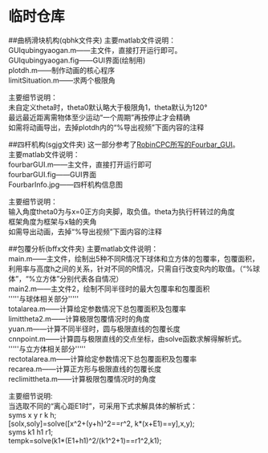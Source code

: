 # 临时仓库
##曲柄滑块机构(qbhk文件夹)
主要matlab文件说明：  
GUIqubingyaogan.m——主文件，直接打开运行即可。  
GUIqubingyaogan.fig——GUI界面(绘制用)  
plotdh.m——制作动画的核心程序  
limitSituation.m——求两个极限角  

主要细节说明：  
未自定义theta时，theta0默认略大于极限角1，theta默认为120°  
最远最近距离需物体至少运动“一个周期”再按停止才会精确  
如需将动画导出，去掉plotdh内的“%导出视频”下面内容的注释

##四杆机构(sgjg文件夹)
这一部分参考了[RobinCPC所写的Fourbar_GUI](https://github.com/RobinCPC/Fourbar_GUI)。  
主要matlab文件说明：  
fourbarGUI.m——主文件，直接打开运行即可  
fourbarGUI.fig——GUI界面  
FourbarInfo.jpg——四杆机构信息图  

主要细节说明：  
输入角度theta0为与x=0正方向夹脚，取负值。theta为执行杆转过的角度  
框架角度为框架与x轴的夹角  
如需导出动画，去掉“%导出视频”下面内容的注释


##包覆分析(bffx文件夹)
主要matlab文件说明：  
main.m——主文件，绘制出5种不同R情况下球体和立方体的包覆率，包覆面积，利用率与高度h之间的关系，针对不同的R情况，只需自行改变R内的取值。（“%球体”，“%立方体”分别代表各自情况）  
main2.m——主文件2，绘制不同半径时的最大包覆率和包覆面积   
'''''与球体相关部分'''''  
totalarea.m——计算给定参数情况下总包覆面积及包覆率  
limittheta2.m——计算极限包覆情况时的角度  
yuan.m——计算不同半径时，圆与极限直线的包覆长度  
cnnpoint.m——计算圆与极限直线的交点坐标，由solve函数求解得解析式。  
'''''与立方体相关部分'''''  
rectotalarea.m——计算给定参数情况下总包覆面积及包覆率  
recarea.m——计算正方形与极限直线的包覆长度  
reclimittheta.m——计算极限包覆情况时的角度  

主要细节说明:  
当选取不同的“离心距E1时”，可采用下式求解具体的解析式：  
syms x y r k h;  
[solx,soly]=solve([x^2+(y+h)^2==r^2, k*(x+E1)==y],x,y);  
syms k1 h1 r1;  
tempk=solve(k1*(E1+h1)^2/(k1^2+1)==r1^2,k1);  


  